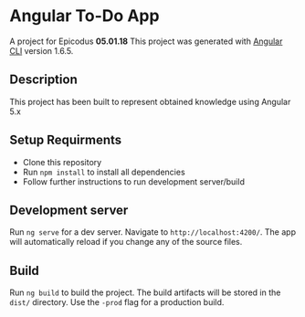 # Angular To-Do App
A project for Epicodus **05.01.18**
This project was generated with [Angular CLI](https://github.com/angular/angular-cli) version 1.6.5.

## Description
This project has been built to represent obtained knowledge using Angular 5.x

## Setup Requirments
  * Clone this repository
  * Run `npm install` to install all dependencies
  * Follow further instructions to run development server/build

## Development server

Run `ng serve` for a dev server. Navigate to `http://localhost:4200/`. The app will automatically reload if you change any of the source files.

## Build

Run `ng build` to build the project. The build artifacts will be stored in the `dist/` directory. Use the `-prod` flag for a production build.

